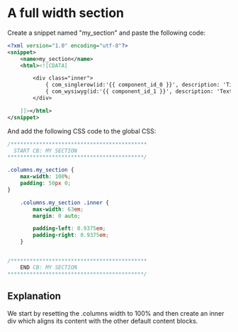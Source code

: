 A full width section
====================

Create a snippet named "my_section" and paste the following code:

```xml
<?xml version="1.0" encoding="utf-8"?>
<snippet>
    <name>my_section</name>
    <html><![CDATA[

  		<div class="inner">
  			{ com_singlerow(id:'{{ component_id_0 }}', description: 'Title', htmlElement:'h1') }
  			{ com_wysiwyg(id:'{{ component_id_1 }}', description: 'Text') }
  		</div>

	]]></html>
</snippet>
```


And add the following CSS code to the global CSS:

```css
/*******************************************
  START CB: MY SECTION
*******************************************/

.columns.my_section {
	max-width: 100%;
	padding: 50px 0;
}

	.columns.my_section .inner {
		max-width: 63em;
		margin: 0 auto;

		padding-left: 0.9375em;
		padding-right: 0.9375em;
	}


/*******************************************
    END CB: MY SECTION
*******************************************/
````

Explanation
-----------

We start by resetting the .columns width to 100% and then create an inner div which aligns its content with the other default content blocks.
